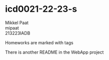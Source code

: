# icd0021-22-23-s

Mikkel Paat  
mipaat  
213223IADB  

Homeworks are marked with tags

There is another README in the WebApp project
